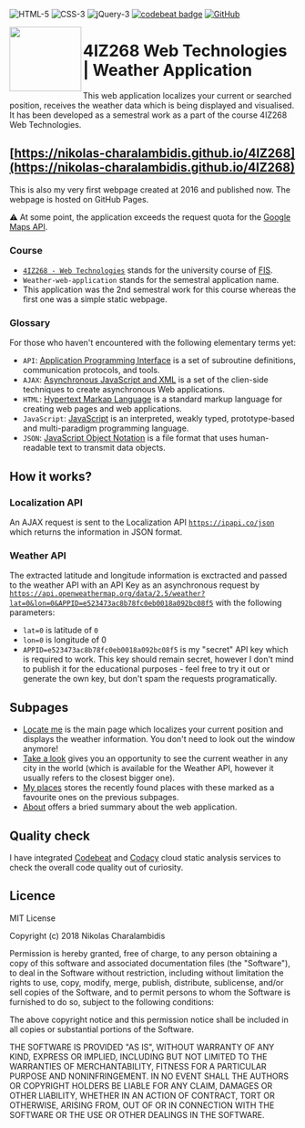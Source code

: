 ![HTML-5](https://img.shields.io/badge/HTML-5-orange.svg)
![CSS-3](https://img.shields.io/badge/CSS-3-blue.svg)
![jQuery-3](https://img.shields.io/badge/jQuery-3-blue.svg)
[![codebeat badge](https://codebeat.co/badges/86eb26a1-181f-4ecc-8c96-cdd2257f3be5)](https://codebeat.co/projects/github-com-nikolas-charalambidis-4iz268-master)
[![GitHub](https://img.shields.io/github/license/mashape/apistatus.svg)](https://github.com/Nikolas-Charalambidis/4IZ268/blob/master/LICENSE)

<img align="left" height="113.176" width="126" top="50" src="http://i67.tinypic.com/2ly64qw.png" border="0">

# 4IZ268 Web Technologies | Weather Application

This web application localizes your current or searched position, receives the weather data which is being displayed and visualised. It has been developed as a semestral work as a part of the course 4IZ268 Web Technologies.

## [https://nikolas-charalambidis.github.io/4IZ268](https://nikolas-charalambidis.github.io/4IZ268)

This is also my very first webpage created at 2016 and published now. The webpage is hosted on GitHub Pages.

:warning: At some point, the application exceeds the request quota for the [Google Maps API](https://developers.google.com/maps/documentation/).

### Course

 - [`4IZ268 - Web Technologies`](http://4iz268.github.io/) stands for the university course of [FIS](https://fis.vse.cz/en/).
 - `Weather-web-application` stands for the semestral application name. 
  - This application was the 2nd semestral work for this course whereas the first one was a simple static webpage.
 
### Glossary

For those who haven't encountered with the following elementary terms yet:
 - `API`: [Application Programming Interface](https://en.wikipedia.org/wiki/Application_programming_interface) is a set of subroutine definitions, communication protocols, and tools.
 - `AJAX`: [Asynchronous JavaScript and XML](https://en.wikipedia.org/wiki/Ajax_(programming)) is a set of the clien-side techniques to create asynchronous Web applications.
 - `HTML`: [Hypertext Markap Language](https://en.wikipedia.org/wiki/HTML) is a standard markup language for creating web pages and web applications.
 - `JavaScript`: [JavaScript](https://en.wikipedia.org/wiki/JavaScript) is an interpreted, weakly typed, prototype-based and multi-paradigm programming language.
 - `JSON`: [JavaScript Object Notation](https://en.wikipedia.org/wiki/JSON) is a file format that uses human-readable text to transmit data objects.

## How it works?

### Localization API
An AJAX request is sent to the Localization API [`https://ipapi.co/json`](https://ipapi.co/json) which returns the information in JSON format. 

### Weather API 
The extracted latitude and longitude information is exctracted and passed to the weather API with an API Key as an asynchronous request by [`https://api.openweathermap.org/data/2.5/weather?lat=0&lon=0&APPID=e523473ac8b78fc0eb0018a092bc08f5`](https://api.openweathermap.org/data/2.5/weather?lat=0&lon=0&APPID=e523473ac8b78fc0eb0018a092bc08f5) with the following parameters:

 - `lat=0` is latitude of `0`
 - `lon=0` is longitude of 0 
 - `APPID=e523473ac8b78fc0eb0018a092bc08f5` is my "secret" API key which is required to work. This key should remain secret, however I don't mind to publish it for the educational purposes - feel free to try it out or generate the own key, but don't spam the requests programatically.

## Subpages 
- [Locate me](https://nikolas-charalambidis.github.io/4IZ268/index.html) is the main page which localizes your current position and displays the weather information. You don't need to look out the window anymore!
- [Take a look](https://nikolas-charalambidis.github.io/4IZ268/take-a-look.html) gives you an opportunity to see the current weather in any city in the world (which is available for the Weather API, however it usually refers to the closest bigger one).
- [My places](https://nikolas-charalambidis.github.io/4IZ268/my-places.html) stores the recently found places with these marked as a favourite ones on the previous subpages.
- [About](https://nikolas-charalambidis.github.io/4IZ268/about.html) offers a bried summary about the web application.

## Quality check

I have integrated [Codebeat](https://codebeat.co) and [Codacy](https://www.codacy.com) cloud static analysis services to check the overall code quality out of curiosity. 

## Licence

MIT License

Copyright (c) 2018 Nikolas Charalambidis

Permission is hereby granted, free of charge, to any person obtaining a copy
of this software and associated documentation files (the "Software"), to deal
in the Software without restriction, including without limitation the rights
to use, copy, modify, merge, publish, distribute, sublicense, and/or sell
copies of the Software, and to permit persons to whom the Software is
furnished to do so, subject to the following conditions:

The above copyright notice and this permission notice shall be included in all
copies or substantial portions of the Software.

THE SOFTWARE IS PROVIDED "AS IS", WITHOUT WARRANTY OF ANY KIND, EXPRESS OR
IMPLIED, INCLUDING BUT NOT LIMITED TO THE WARRANTIES OF MERCHANTABILITY,
FITNESS FOR A PARTICULAR PURPOSE AND NONINFRINGEMENT. IN NO EVENT SHALL THE
AUTHORS OR COPYRIGHT HOLDERS BE LIABLE FOR ANY CLAIM, DAMAGES OR OTHER
LIABILITY, WHETHER IN AN ACTION OF CONTRACT, TORT OR OTHERWISE, ARISING FROM,
OUT OF OR IN CONNECTION WITH THE SOFTWARE OR THE USE OR OTHER DEALINGS IN THE
SOFTWARE.
